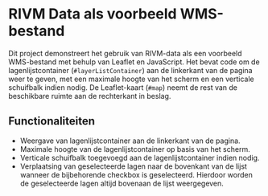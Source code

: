 # RIVM Data als voorbeeld WMS-bestand

Dit project demonstreert het gebruik van RIVM-data als een voorbeeld WMS-bestand met behulp van Leaflet en JavaScript. Het bevat code om de lagenlijstcontainer (`#layerListContainer`) aan de linkerkant van de pagina weer te geven, met een maximale hoogte van het scherm en een verticale schuifbalk indien nodig. De Leaflet-kaart (`#map`) neemt de rest van de beschikbare ruimte aan de rechterkant in beslag.

## Functionaliteiten

- Weergave van lagenlijstcontainer aan de linkerkant van de pagina.
- Maximale hoogte van de lagenlijstcontainer op basis van het scherm.
- Verticale schuifbalk toegevoegd aan de lagenlijstcontainer indien nodig.
- Verplaatsing van geselecteerde lagen naar de bovenkant van de lijst wanneer de bijbehorende checkbox is geselecteerd. Hierdoor worden de geselecteerde lagen altijd bovenaan de lijst weergegeven.
